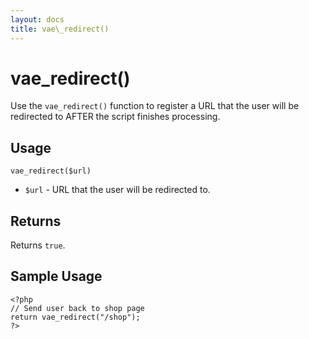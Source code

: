 ```yaml
---
layout: docs
title: vae\_redirect()
---
```


# vae\_redirect()

Use the `vae_redirect()` function to register a URL that the user will
be redirected to AFTER the script finishes processing.

## Usage

`vae_redirect($url)`

-   `$url` - URL that the user will be redirected to.

## Returns

Returns `true`.

## Sample Usage

    <?php
    // Send user back to shop page
    return vae_redirect("/shop"); 
    ?>
